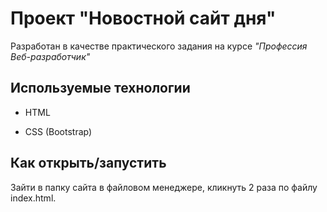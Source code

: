 # Проект "Новостной сайт дня"

Разработан в качестве практического задания на курсе *"Профессия Веб-разработчик"*


## Используемые технологии

* HTML

* CSS (Bootstrap)


## Как открыть/запустить

Зайти в папку сайта в файловом менеджере, кликнуть 2 раза по файлу index.html.
